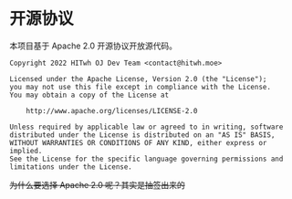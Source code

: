# 开源协议

本项目基于 Apache 2.0 开源协议开放源代码。

    Copyright 2022 HITwh OJ Dev Team <contact@hitwh.moe>

    Licensed under the Apache License, Version 2.0 (the "License");
    you may not use this file except in compliance with the License.
    You may obtain a copy of the License at

        http://www.apache.org/licenses/LICENSE-2.0

    Unless required by applicable law or agreed to in writing, software
    distributed under the License is distributed on an "AS IS" BASIS,
    WITHOUT WARRANTIES OR CONDITIONS OF ANY KIND, either express or implied.
    See the License for the specific language governing permissions and
    limitations under the License.

~~为什么要选择 Apache 2.0 呢？其实是抽签出来的~~
